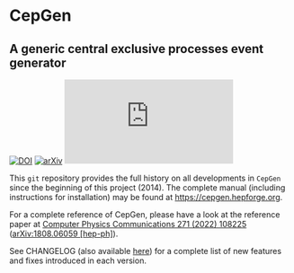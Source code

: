 CepGen
======
A generic central exclusive processes event generator
-----------------------------------------------------

[![DOI](https://zenodo.org/badge/DOI/10.5281/zenodo.6949077.svg)](https://zenodo.org/doi/10.5281/zenodo.6949077) [![arXiv](https://img.shields.io/badge/arXiv-1808.06059-b31b1b.svg)](https://arxiv.org/abs/1808.06059) [![Citation Badge](https://api.juleskreuer.eu/citation-badge.php?doi=10.1016/j.cpc.2021.108225)](https://juleskreuer.eu/projekte/citation-badge/)

This `git` repository provides the full history on all developments in `CepGen` since the beginning of this project (2014).
The complete manual (including instructions for installation) may be found at <https://cepgen.hepforge.org>.

For a complete reference of CepGen, please have a look at the reference paper at [Computer Physics Communications 271 (2022) 108225](https://doi.org/10.1016/j.cpc.2021.108225) ([arXiv:1808.06059 [hep-ph]](https://arxiv.org/abs/1808.06059)).

See CHANGELOG (also available [here](https://cepgen.hepforge.org/changelog.html)) for a complete list of new features and fixes introduced in each version.
